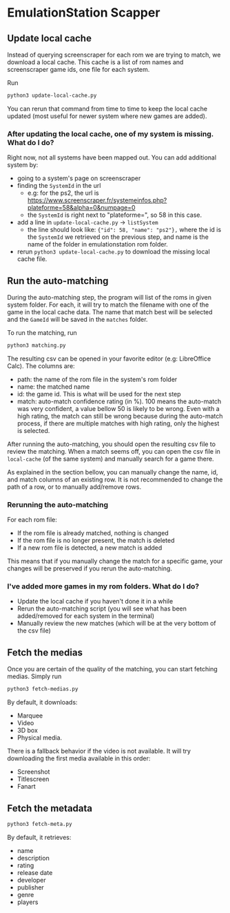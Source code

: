 # EmulationStation Scapper

## Update local cache

Instead of querying screenscraper for each rom we are trying to match, we download a local cache.
This cache is a list of rom names and screenscraper game ids, one file for each system.

Run
```sh
python3 update-local-cache.py
```

You can rerun that command from time to time to keep the local cache updated (most useful for newer system where new games are added).

### After updating the local cache, one of my system is missing. What do I do?
Right now, not all systems have been mapped out. You can add additional system by:
- going to a system's page on screenscraper
- finding the `SystemId` in the url
    - e.g: for the ps2, the url is https://www.screenscraper.fr/systemeinfos.php?plateforme=58&alpha=0&numpage=0
    - the `SystemId` is right next to "plateforme=", so 58 in this case.
- add a line in `update-local-cache.py` -> `listSystem`
    - the line should look like:
      `{"id": 58, "name": "ps2"},` where the id is the `SystemId` we retrieved on the previous step, and name is the name of the folder in emulationstation rom folder.
- rerun `python3 update-local-cache.py` to download the missing local cache file.


## Run the auto-matching

During the auto-matching step, the program will list of the roms in given system folder. For each, it will try to match the filename with one of the game in the local cache data. The name that match best will be selected and the `GameId` will be saved in the `matches` folder.

To run the matching, run
```sh
python3 matching.py
```

The resulting csv can be opened in your favorite editor (e.g: LibreOffice Calc). The columns are:
- path: the name of the rom file in the system's rom folder
- name: the matched name
- id: the game id. This is what will be used for the next step
- match: auto-match confidence rating (in %). 100 means the auto-match was very confident, a value bellow 50 is likely to be wrong. Even with a high rating, the match can still be wrong because during the auto-match process, if there are multiple matches with high rating, only the highest is selected.

After running the auto-matching, you should open the resulting csv file  to review the matching. When a match seems off, you can open the csv file in `local-cache` (of the same system) and manually search for a game there.

As explained in the section bellow, you can manually change the name, id, and match columns of an existing row. It is not recommended to change the path of a row, or to manually add/remove rows.

### Rerunning the auto-matching

For each rom file:
- If the rom file is already matched, nothing is changed
- If the rom file is no longer present, the match is deleted
- If a new rom file is detected, a new match is added

This means that if you manually change the match for a specific game, your changes will be preserved if you rerun the auto-matching.

### I've added more games in my rom folders. What do I do?

- Update the local cache if you haven't done it in a while
- Rerun the auto-matching script (you will see what has been added/removed for each system in the terminal)
- Manually review the new matches (which will be at the very bottom of the csv file)

## Fetch the medias

Once you are certain of the quality of the matching, you can start fetching medias. Simply run
```sh
python3 fetch-medias.py
```

By default, it downloads:
- Marquee
- Video
- 3D box
- Physical media.

There is a fallback behavior if the video is not available. It will try downloading the first media available in this order:
- Screenshot
- Titlescreen
- Fanart

## Fetch the metadata

```sh
python3 fetch-meta.py
```

By default, it retrieves:
- name
- description
- rating
- release date
- developer
- publisher
- genre
- players
